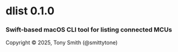 # dlist 0.1.0

### Swift-based macOS CLI tool for listing connected MCUs

Copyright © 2025, Tony Smith (@smittytone)
